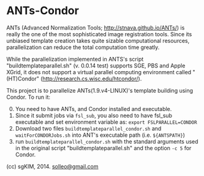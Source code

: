 ANTs-Condor
===========

ANTs (Advanced Normalization Tools; http://stnava.github.io/ANTs/) is really the one of the most sophisticated image registration tools. Since its unbiased template creation takes quite sizable computational resources, parallelization can reduce the total computation time greatly.

While the parallelization implemented in ANTS's script "buildtemplateparallel.sh" (v. 0.0.14 test) supports SGE, PBS and Apple XGrid, it does not support a virtual parallel computing environment called "(HT)Condor" (http://research.cs.wisc.edu/htcondor/).

This project is to parallelize ANTs(1.9.v4-LINUX)'s template building using Condor. To run it:

0. You need to have ANTs, and Condor installed and executable.
1. Since it submit jobs via `fsl_sub`, you also need to have fsl_sub executable and set environment variable as: `export FSLPARALLEL=CONDOR`
2. Download two files `buildtemplateparallel_condor.sh` and `waitForCONDORJobs.sh` into ANT's executable path (i.e. `${ANTSPATH}`)
3. run `buildtemplateparallel_condor.sh` with the standard arguments used in the original script "buildtemplateparallel.sh" and the option `-c 5` for Condor.

(cc) sgKIM, 2014. solleo@gmail.com
